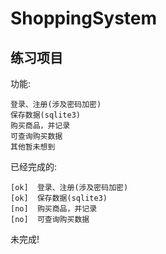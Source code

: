 # ShoppingSystem

## 练习项目

功能:
    
    登录、注册(涉及密码加密)
    保存数据(sqlite3)
    购买商品，并记录
    可查询购买数据
    其他暂未想到


已经完成的:

    [ok]  登录、注册(涉及密码加密)
    [ok]  保存数据(sqlite3)
    [no]  购买商品，并记录
    [no]  可查询购买数据

未完成!
